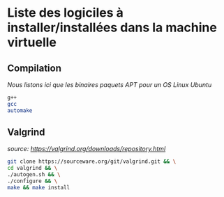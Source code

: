 # Liste des logiciles à installer/installées dans la machine virtuelle

## Compilation
*Nous listons ici que les binaires paquets APT pour un OS Linux Ubuntu*
```bash
g++
gcc
automake
```

## Valgrind
*source: https://valgrind.org/downloads/repository.html*

```bash
git clone https://sourceware.org/git/valgrind.git && \
cd valgrind && \
./autogen.sh && \
./configure && \
make && make install
```
